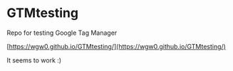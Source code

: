 # GTMtesting
Repo for testing Google Tag Manager

[https://wgw0.github.io/GTMtesting/](https://wgw0.github.io/GTMtesting/)

It seems to work :)